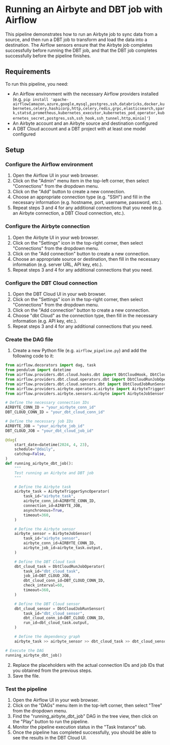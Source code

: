 # Running an Airbyte and DBT job with Airflow

This pipeline demonstrates how to run an Airbyte job to sync data from a source, and then run a DBT job to transform and load the data into a destination. The Airflow sensors ensure that the Airbyte job completes successfully before running the DBT job, and that the DBT job completes successfully before the pipeline finishes.

## Requirements

To run this pipeline, you need:

- An Airflow environment with the necessary Airflow providers installed (e.g. `pip install 'apache-airflow[amazon,azure,google,mysql,postgres,ssh,databricks,docker,kubernetes,celery,hashicorp,http,celery,redis,grpc,elasticsearch,spark,statsd,prometheus,kubernetes_executor,kubernetes_pod_operator,kubernetes_secret,postgres,ssh,ssh_hook,ssh_tunnel,http,minio]'`)
- An Airbyte account and an Airbyte source and destination configured
- A DBT Cloud account and a DBT project with at least one model configured

## Setup

### Configure the Airflow environment

1. Open the Airflow UI in your web browser.
2. Click on the "Admin" menu item in the top-left corner, then select "Connections" from the dropdown menu.
3. Click on the "Add" button to create a new connection.
4. Choose an appropriate connection type (e.g. "SSH") and fill in the necessary information (e.g. hostname, port, username, password, etc.).
5. Repeat steps 3 and 4 for any additional connections that you need (e.g. an Airbyte connection, a DBT Cloud connection, etc.).

### Configure the Airbyte connection

1. Open the Airbyte UI in your web browser.
2. Click on the "Settings" icon in the top-right corner, then select "Connections" from the dropdown menu.
3. Click on the "Add connection" button to create a new connection.
4. Choose an appropriate source or destination, then fill in the necessary information (e.g. server URL, API key, etc.).
5. Repeat steps 3 and 4 for any additional connections that you need.

### Configure the DBT Cloud connection

1. Open the DBT Cloud UI in your web browser.
2. Click on the "Settings" icon in the top-right corner, then select "Connections" from the dropdown menu.
3. Click on the "Add connection" button to create a new connection.
4. Choose "dbt Cloud" as the connection type, then fill in the necessary information (e.g. API key, etc.).
5. Repeat steps 3 and 4 for any additional connections that you need.

### Create the DAG file

1. Create a new Python file (e.g. `airflow_pipeline.py`) and add the following code to it:

```python
from airflow.decorators import dag, task
from pendulum import datetime
from airflow.providers.dbt.cloud.hooks.dbt import DbtCloudHook, DbtCloudJobRunStatus
from airflow.providers.dbt.cloud.operators.dbt import DbtCloudRunJobOperator
from airflow.providers.dbt.cloud.sensors.dbt import DbtCloudJobRunSensor
from airflow.providers.airbyte.operators.airbyte import AirbyteTriggerSyncOperator
from airflow.providers.airbyte.sensors.airbyte import AirbyteJobSensor 

# Define the necessary connection IDs
AIRBYTE_CONN_ID = "your_airbyte_conn_id"
DBT_CLOUD_CONN_ID = "your_dbt_cloud_conn_id"

# Define the necessary job IDs
AIRBYTE_JOB = "your_airbyte_job_id"
DBT_CLOUD_JOB = "your_dbt_cloud_job_id"

@dag(
    start_date=datetime(2024, 4, 23),
    schedule="@daily",
    catchup=False,
)
def running_airbyte_dbt_job():
    """
    Test running an Airbyte and DBT job
    """

    # Define the Airbyte task
    airbyte_task = AirbyteTriggerSyncOperator(
        task_id="airbyte_task",
        airbyte_conn_id=AIRBYTE_CONN_ID,
        connection_id=AIRBYTE_JOB,
        asynchronous=True,
        timeout=360,
    )

    # Define the Airbyte sensor
    airbyte_sensor = AirbyteJobSensor(
        task_id="airbyte_sensor",
        airbyte_conn_id=AIRBYTE_CONN_ID,
        airbyte_job_id=airbyte_task.output,
    )

    # Define the DBT Cloud task
    dbt_cloud_task = DbtCloudRunJobOperator(
        task_id="dbt_cloud_task",
        job_id=DBT_CLOUD_JOB,
        dbt_cloud_conn_id=DBT_CLOUD_CONN_ID,
        check_interval=60,
        timeout=360,
    )

    # Define the DBT Cloud sensor
    dbt_cloud_sensor = DbtCloudJobRunSensor(
        task_id="dbt_cloud_sensor",
        dbt_cloud_conn_id=DBT_CLOUD_CONN_ID,
        run_id=dbt_cloud_task.output,
    )

    # Define the dependency graph
    airbyte_task >> airbyte_sensor >> dbt_cloud_task >> dbt_cloud_sensor

# Execute the DAG
running_airbyte_dbt_job()
```

2. Replace the placeholders with the actual connection IDs and job IDs that you obtained from the previous steps.
3. Save the file.

### Test the pipeline

1. Open the Airflow UI in your web browser.
2. Click on the "DAGs" menu item in the top-left corner, then select "Tree" from the dropdown menu.
3. Find the "running_airbyte_dbt_job" DAG in the tree view, then click on the "Play" button to run the pipeline.
4. Monitor the pipeline execution status in the "Task Instance" tab.
5. Once the pipeline has completed successfully, you should be able to see the results in the DBT Cloud UI.
